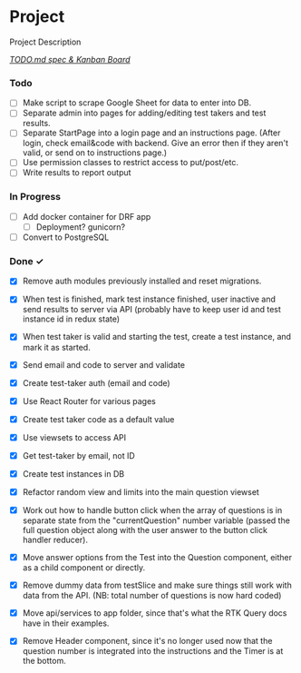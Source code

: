 # Project

Project Description

<em>[TODO.md spec & Kanban Board](https://bit.ly/3fCwKfM)</em>

### Todo

- [ ] Make script to scrape Google Sheet for data to enter into DB.  
- [ ] Separate admin into pages for adding/editing test takers and test results.  
- [ ] Separate StartPage into a login page and an instructions page. (After login, check email&code with backend. Give an error then if they aren't valid, or send on to instructions page.)  
- [ ] Use permission classes to restrict access to put/post/etc.  
- [ ] Write results to report output  

### In Progress

- [ ] Add docker container for DRF app  
  - [ ] Deployment? gunicorn?  
- [ ] Convert to PostgreSQL  

### Done ✓

- [x] Remove auth modules previously installed and reset migrations.  
- [x] When test is finished, mark test instance finished, user inactive and send results to server via API (probably have to keep user id and test instance id in redux state)  
- [x] When test taker is valid and starting the test, create a test instance, and mark it as started.  
- [x] Send email and code to server and validate  
- [x] Create test-taker auth (email and code)  
- [x] Use React Router for various pages  
- [x] Create test taker code as a default value  
- [x] Use viewsets to access API  
- [x] Get test-taker by email, not ID  
- [x] Create test instances in DB  
- [x] Refactor random view and limits into the main question viewset  
- [x] Work out how to handle button click when the array of questions is in separate state from the "currentQuestion" number variable (passed the full question object along with the user answer to the button click handler reducer).  
- [x] Move answer options from the Test into the Question component, either as a child component or directly.  
- [x] Remove dummy data from testSlice and make sure things still work with data from the API. (NB: total number of questions is now hard coded)  
- [x] Move api/services to app folder, since that's what the RTK Query docs have in their examples.  
- [x] Remove Header component, since it's no longer used now that the question number is integrated into the instructions and the Timer is at the bottom.  

